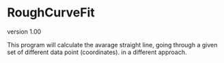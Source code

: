 # RoughCurveFit
version 1.00


This program will calculate the avarage straight line, going through a given set of different data point (coordinates).
in a different approach. 
